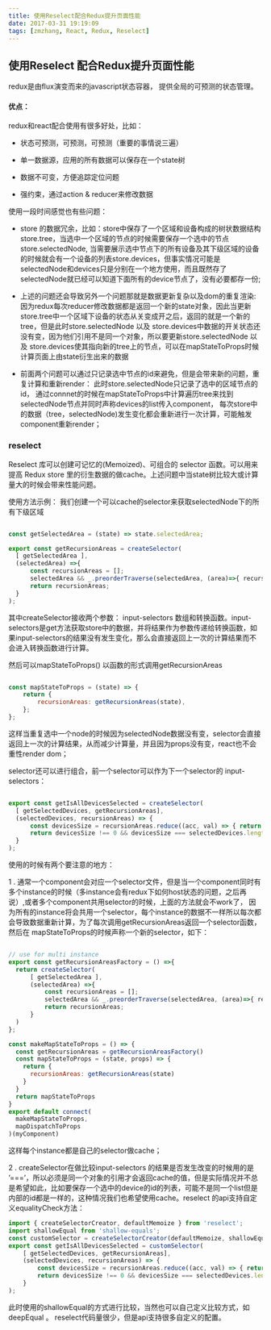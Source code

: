 ```yaml
---
title: 使用Reselect配合Redux提升页面性能
date: 2017-03-31 19:19:09
tags: [zmzhang, React, Redux, Reselect]
---
```



## 使用Reselect 配合Redux提升页面性能

redux是由flux演变而来的javascript状态容器， 提供全局的可预测的状态管理。

#### 优点：

redux和react配合使用有很多好处，比如：

* 状态可预测，可预测，可预测（重要的事情说三遍）

* 单一数据源，应用的所有数据可以保存在一个state树

* 数据不可变，方便追踪定位问题

* 强约束，通过action & reducer来修改数据


使用一段时间感觉也有些问题：

<!-- more -->

* store 的数据冗余，比如：store中保存了一个区域和设备构成的树状数据结构store.tree，当选中一个区域的节点的时候需要保存一个选中的节点store.selectedNode, 当需要展示选中节点下的所有设备及其下级区域的设备的时候就会有一个设备的列表store.devices，但事实情况可能是selectedNode和devices只是分别在一个地方使用，而且既然存了selectedNode就已经可以知道下面所有的device节点了，没有必要都存一份;

* 上述的问题还会导致另外一个问题那就是数据更新复杂以及dom的重复渲染: 因为redux每次reducer修改数据都是返回一个新的state对象，因此当更新store.tree中一个区域下设备的状态从关变成开之后，返回的就是一个新的tree，但是此时store.selectedNode 以及 store.devices中数据的开关状态还没有变，因为他们引用不是同一个对象，所以要更新store.selectedNode 以及 store.devices使其指向新的tree上的节点，可以在mapStateToProps时候计算页面上由state衍生出来的数据

* 前面两个问题可以通过只记录选中节点的id来避免，但是会带来新的问题，重复计算和重新render： 此时store.selectedNode只记录了选中的区域节点的id， 通过connnet的时候在mapStateToProps中计算遍历tree来找到selectedNode节点并同时声称devices的list传入component， 每次store中的数据（tree，selectedNode)发生变化都会重新进行一次计算，可能触发component重新render；

### reselect

Reselect 库可以创建可记忆的(Memoized)、可组合的 selector 函数。可以用来提高 Redux store 里的衍生数据的做cache。上述问题中当state树比较大或计算量大的时候会带来性能问题。

使用方法示例：
我们创建一个可以cache的selector来获取selectedNode下的所有下级区域

``` javascript

const getSelectedArea = (state) => state.selectedArea;

export const getRecursionAreas = createSelector(
  [ getSelectedArea ],
  (selectedArea) =>{
      const recursionAreas = [];
      selectedArea && _.preorderTraverse(selectedArea, (area)=>{ recursionAreas.push(area) },[AppConst.NODE_TYPE.AREA]);
      return recursionAreas;
  }
);

```

其中createSelector接收两个参数： input-selectors 数组和转换函数。input-selectors是get方法获取store中的数据，并将结果作为参数传递给转换函数，如果input-selectors的结果没有发生变化，那么会直接返回上一次的计算结果而不会进入转换函数进行计算。

然后可以mapStateToProps() 以函数的形式调用getRecursionAreas


``` javascript

const mapStateToProps = (state) => {
    return {
        recursionAreas: getRecursionAreas(state),
    };
};

```

这样当重复选中一个node的时候因为selectedNode数据没有变，selector会直接返回上一次的计算结果，从而减少计算量，并且因为props没有变，react也不会重性render dom；

selector还可以进行组合，前一个selector可以作为下一个selector的 input-selectors：

``` javascript

export const getIsAllDevicesSelected = createSelector(
  [ getSelectedDevices, getRecursionAreas],
  (selectedDevices, recursionAreas) => {
      const devicesSize = recursionAreas.reduce((acc, val) => { return acc+val.devices.length}, 0);
      return devicesSize !== 0 && devicesSize === selectedDevices.length;
  }
);


```

使用的时候有两个要注意的地方：

1 . 通常一个component会对应一个selector文件，但是当一个component同时有多个instance的时候（多instance会有redux下如何host状态的问题，之后再说）,或者多个component共用selector的时候，上面的方法就会不work了， 因为所有的instance将会共用一个selector，每个instance的数据不一样所以每次都会导致数据重新计算，为了每次调用getRecursionAreas返回一个selector函数，然后在 mapStateToProps的时候声称一个新的selector，如下：

```javascript

// use for multi instance
export const getRecursionAreasFactory = () =>{
  return createSelector(
      [ getSelectedArea ],
      (selectedArea) =>{
          const recursionAreas = [];
          selectedArea && _.preorderTraverse(selectedArea, (area)=>{ recursionAreas.push(area) },[AppConst.NODE_TYPE.AREA]);
          return recursionAreas;
      }
  )
};

const makeMapStateToProps = () => {
  const getRecursionAreas = getRecursionAreasFactory()
  const mapStateToProps = (state, props) => {
    return {
      recursionAreas: getRecursionAreas(state)
    }
  }
  return mapStateToProps
}
export default connect(
  makeMapStateToProps,
  mapDispatchToProps
)(myComponent)

```

这样每个instance都是自己的selector做cache；

2 . createSelector在做比较input-selectors 的结果是否发生改变的时候用的是 ’===’，所以必须是同一个对象的引用才会返回cache的值，但是实际情况并不总是希望如此，比如要保存一个选中的device的id的列表，可能不是同一个list但是内部的id都是一样的，这种情况我们也希望使用cache。reselect 的api支持自定义equalityCheck方法：

  ``` javascript
  import { createSelectorCreator, defaultMemoize } from 'reselect';
  import shallowEqual from 'shallow-equals';
  const customSelector = createSelectorCreator(defaultMemoize, shallowEqual);
  export const getIsAllDevicesSelected = customSelector(
      [ getSelectedDevices, getRecursionAreas],
      (selectedDevices, recursionAreas) => {
          const devicesSize = recursionAreas.reduce((acc, val) => { return acc+val.devices.length}, 0);
          return devicesSize !== 0 && devicesSize === selectedDevices.length;
      }
  );

  ```

  此时使用的shallowEqual的方式进行比较，当然也可以自己定义比较方式，如deepEqual 。
  reselect代码量很少，但是api支持很多自定义的配置。
